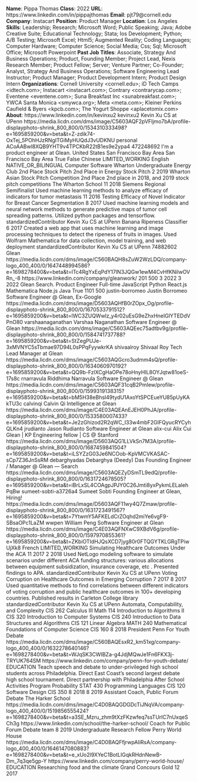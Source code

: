 **Name**: Pippa Thomas
**Class**: 2022
**URL**: https://www\.linkedin\.com/in/pippajthomas
**Email**: pjt79@cornell\.edu
**Company**: Instacart
**Position**: Product Manager
**Location**: Los Angeles
**Skills**: Leadership; Research; Microsoft Word; Public Speaking; Java; Adobe Creative Suite; Educational Technology; Stata; Ios Development; Python; A/B Testing; Microsoft Excel; Html5; Augmented Reality; Coding Languages; Computer Hardware; Computer Science; Social Media; Css; Sql; Microsoft Office; Microsoft Powerpoint
**Past Job Titles**: Associate, Strategy And Business Operations; Product, Founding Member; Project Lead, Nexis Research Member; Product Fellow; Server; Venture Partner; Co\-Founder; Analyst, Strategy And Business Operations; Software Engineering Lead Instructor; Product Manager; Product Development Intern; Product Design Intern
**Organizations**: Cornell University <cornell\.edu>; iD Tech Camps <idtech\.com>; Instacart <instacart\.com>; Contrary <contrarycap\.com>; Eventene <eventene\.com>; Suna Breakfast Inc <sunabreakfast\.com>; YWCA Santa Monica <smywca\.org>; Meta <meta\.com>; Kleiner Perkins Caufield & Byers <kpcb\.com>; The Yogurt Shoppe <aplacetomix\.com>
**About**: https://www\.linkedin\.com/in/kevinxu2 kevinxu2 Kevin Xu CS at UPenn https://media\.licdn\.com/dms/image/C5603AQF2pVFljmo7bA/profile\-displayphoto\-shrink\_800\_800/0/1534310333498?e=1695859200&v=beta&t=Z\-zdik74\-OxTej\_5POhHJzRNgITGiMyHUQdJ3vUDKNU personal ACoAABwl8XQB9YHT9v4TPCKbR22tB1es9e2ypa4 472248692 I'm a product engineer at Glean\. United States San Francisco Bay Area San Francisco Bay Area True False Chinese LIMITED\_WORKING English NATIVE\_OR\_BILINGUAL Computer Software Wharton Undergraduate Energy Club 2nd Place Stock Pitch 2nd Place in Energy Stock Pitch 2 2019 Wharton Asian Stock Pitch Competition 2nd Place 2nd place in 2018, and 2019 stock pitch competitions The Wharton School 11 2018 Siemens Regional Semifinalist Used machine learning methods to analyze efficacy of indicators for tumor metastasis  11 2016 Testing Efficacy of Novel Indicator for Breast Cancer Segmentation 8 2017 Used machine learning models and neural network methods to generate predictive maps of tumor cell spreading patterns\. Utilized python packages and tensorflow\. standardizedContributor Kevin Xu CS at UPenn Banana Ripeness Classifier 6 2017 Created a web app that uses machine learning and image processing techniques to detect the ripeness of fruits in images\. Used Wolfram Mathematica for data collection, model training, and web deployment standardizedContributor Kevin Xu CS at UPenn 74882602 Glean https://media\.licdn\.com/dms/image/C560BAQH8sZuW2WzLDQ/company\-logo\_400\_400/0/1647448994586?e=1698278400&v=beta&t=lTc4RgYxEqPdY17lN3JQGw1ewM4CvHfKNilwOVRn\_\-8 https://www\.linkedin\.com/company/gleanwork/ 201 500 3 2022 3 2022 Glean Search\. Product Engineer Full\-time JavaScript Python React\.js Mathematica Node\.js Java True 1101 500 justin\-borromeo Justin Borromeo Software Engineer @ Glean, Ex\-Google https://media\.licdn\.com/dms/image/D5603AQHfB0rZOpx\_Og/profile\-displayphoto\-shrink\_800\_800/0/1670533791512?e=1695859200&v=beta&t=lWC3ZUQWwlz\_y4r02uEsG9eZhxHneIGlYTEDdVPnO80 varshaanaganathan Varshaa Naganathan Software Engineer @ Glean https://media\.licdn\.com/dms/image/C5603AQEec75adtbv9g/profile\-displayphoto\-shrink\_800\_800/0/1584741737788?e=1695859200&v=beta&t=StZegPUJe\-3xMVNYC5sTbmae97D94L0sPPqFyywkrKA shivaalroy Shivaal Roy Tech Lead Manager at Glean https://media\.licdn\.com/dms/image/C5603AQGcro3udmm4sQ/profile\-displayphoto\-shrink\_800\_800/0/1634060970192?e=1695859200&v=beta&t=QQ9b\-FzlXCgHaOPe78oHnyHIL8OYJqtw81oeS\-17s8c rnarravula Riddhima Narravula Software Engineer @ Glean https://media\.licdn\.com/dms/image/C5603AQF31cqB2PmIew/profile\-displayphoto\-shrink\_800\_800/0/1599319138315?e=1695859200&v=beta&t=bM5H38eBhsl49tydU1AxoYtSPCEueYU85pUyKAkTU3c calvinqi Calvin Qi Intelligence at Glean https://media\.licdn\.com/dms/image/C4E03AQEAnEJEH0PhJA/profile\-displayphoto\-shrink\_800\_800/0/1533580007433?e=1695859200&v=beta&t=Je2zGhizod2R2qWC\_I33w4mbF2GIFQyucRYCyhQLKn4 jrudianto Jason Rudianto Software Engineer at Glean alix\-cui Alix Cui Glean | KP Engineering fellow | CS @ Stanford https://media\.licdn\.com/dms/image/D5603AQG1LLVkSn7M3A/profile\-displayphoto\-shrink\_800\_800/0/1687459841504?e=1695859200&v=beta&t=iLSYZzG03Je6NCOob\-KpVMCVKASAC\-sCp7Z36JnSsRM debarghyadas Debarghya \(Deedy\) Das Founding Engineer / Manager @ Glean — Search https://media\.licdn\.com/dms/image/C5603AQEZyDSmTL9edQ/profile\-displayphoto\-shrink\_800\_800/0/1631724678505?e=1695859200&v=beta&t=iBrLxSL4COAgpJPJY0C26Jmti8yxPykmLELalehPqBw sumeet\-sobti\-a3726a4 Sumeet Sobti Founding Engineer at Glean, Hiring\! https://media\.licdn\.com/dms/image/D5603AQF11wy4Q7Zmaw/profile\-displayphoto\-shrink\_800\_800/0/1631723491567?e=1695859200&v=beta&t=7YtwmY5AFKELdCrZOqhd2miYe6vgF9\-SBsaOPc1LaZM wwpen William Peng Software Engineer at Glean https://media\.licdn\.com/dms/image/C4E03AQFNXwC9XBdV6g/profile\-displayphoto\-shrink\_800\_800/0/1597970855361?e=1695859200&v=beta&t=ZKbiOTIdHJQsXCD7jyg80r0FTQGYTKLGRgTPiwUjXk8 French LIMITED\_WORKING Simulating Healthcare Outcomes Under the ACA 11 2017 2 2018 Used NetLogo modeling software to simulate scenarios under different ACA funding structures: various allocations between equipment subsidization, insurance coverage, etc \. Presented findings to APA\. standardizedContributor Kevin Xu CS at UPenn Voting Corruption on Healthcare Outcomes in Emerging Corruption 7 2017 8 2017 Used quantitative methods to find correlations between different indicators of voting corruption and public healthcare outcomes in 100\+ developing countries\. Published results in Carleton College library standardizedContributor Kevin Xu CS at UPenn Automata, Computability, and Complexity CIS 262 Calculus III Math 114 Introduction to Algorithms II CIS 320 Introduction to Computer Systems CIS 240 Introduction to Data Structures and Algorithms CIS 121 Linear Algebra MATH 240 Mathematical Foundations of Computer Science CIS 160 8 2018 President Penn For Youth Debate https://media\.licdn\.com/dms/image/C560BAQEsxR2\_km51xg/company\-logo\_400\_400/0/1632278640146?e=1698278400&v=beta&t=WJqSK3CWIBZa\-g4JdjMQwJe1Fn6FKX3j\-TRYUK764SM https://www\.linkedin\.com/company/penn\-for\-youth\-debate/ EDUCATION Teach speech and debate to under\-privileged high school students across Philadelphia\. Direct East Coast’s second largest debate high school tournament\. Direct partnership with Philadelphia After School Activities Program Probability STAT 430 Programming Languages CIS 120 Software Design CIS 350 8 2018 8 2019 Assistant Coach, Public Forum Debate The Harker School https://media\.licdn\.com/dms/image/C4D0BAQGDGDcTiJNqVA/company\-logo\_400\_400/0/1519856555424?e=1698278400&v=beta&t=a3SE\_Mzru\_zhm9tXzFKzwfeq7ssTUrlC7nUxqeSCh3g https://www\.linkedin\.com/school/the\-harker\-school/ Coach for Public Forum Debate team 8 2019 Undergraduate Research Fellow Perry World House https://media\.licdn\.com/dms/image/C4D0BAQFfjrwpAIiRsA/company\-logo\_400\_400/0/1646147080883?e=1698278400&v=beta&t=e\_xUo2l9XYeC1BotLIGqkRHdnNewB\-Dm\_7q3qe5gp\-Y https://www\.linkedin\.com/company/perry\-world\-house/ EDUCATION Researching food and the climate Grand Concours Gold 12 2017

